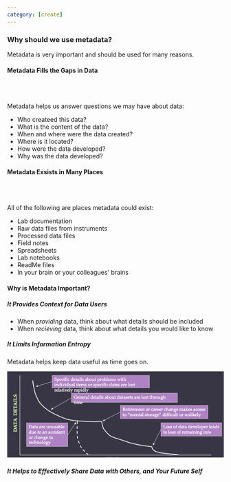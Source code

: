 ```yaml
---
category: [create]
---
```


### Why should we use metadata?

Metadata is very important and should be used for many reasons. 

#### Metadata Fills the Gaps in Data
<br/>
<br/>

Metadata helps us answer questions we may have about data:

- Who createed this data?
- What is the content of the data?
- When and where were the data created?
- Where is it located?
- How were the data developed?
- Why was the data developed?

#### Metadata Exsists in Many Places
<br/>
<br/>

All of the following are places metadata could exist:

- Lab documentation
- Raw data files from instruments
- Processed data files
- Field notes
- Spreadsheets
- Lab notebooks
- ReadMe files
- In your brain or your colleagues' brains


#### Why is Metadata Important?

##### It Provides Context for Data Users

- When *providing* data, think about what details should be included
- When *recieving* data, think about what details you would like to know

##### It Limits Information Entropy

Metadata helps keep data useful as time goes on.

![4] 

##### It Helps to Effectively Share Data with Others, and Your Future Self



[1]:/img/metadata/bookmeta.png
[2]:/img/metadata/foodmeta.jpg
[3]:/img/metadata/weathermeta.png
[4]:/img/metadata/entropy.png
[5]:/img/metadata/doi.png
